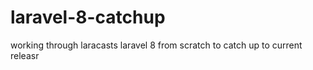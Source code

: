 # laravel-8-catchup
working through laracasts laravel 8 from scratch to catch up to current releasr

